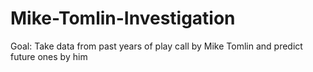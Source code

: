 # Mike-Tomlin-Investigation
Goal: Take data from past years of play call by Mike Tomlin and predict future ones by him
